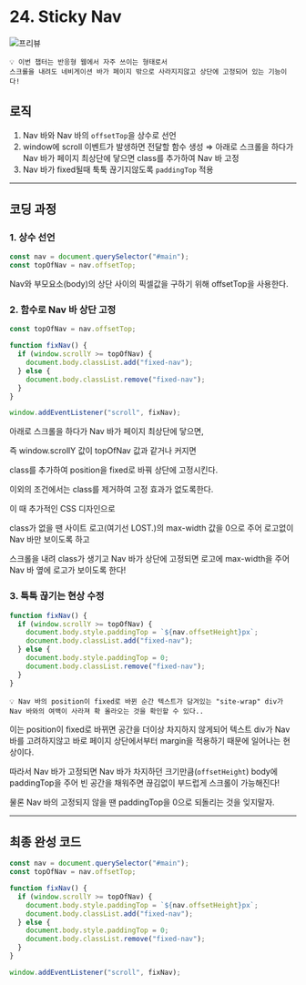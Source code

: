 # 24. Sticky Nav

![프리뷰](https://user-images.githubusercontent.com/87363422/156436155-cfe5cd32-2b36-4dae-b895-86fe1796cd4e.png)

```
💡 이번 챕터는 반응형 웹에서 자주 쓰이는 형태로서
스크롤을 내려도 네비게이션 바가 페이지 밖으로 사라지지않고 상단에 고정되어 있는 기능이다!
```

## 로직

1. Nav 바와 Nav 바의 `offsetTop`을 상수로 선언
2. window에 scroll 이벤트가 발생하면 전달할 함수 생성
   ⇒ 아래로 스크롤을 하다가 Nav 바가 페이지 최상단에 닿으면 class를 추가하여 Nav 바 고정
3. Nav 바가 fixed될때 툭툭 끊기지않도록 `paddingTop` 적용

---

## 코딩 과정

### **1. 상수 선언**

```jsx
const nav = document.querySelector("#main");
const topOfNav = nav.offsetTop;
```

Nav와 부모요소(body)의 상단 사이의 픽셀값을 구하기 위해 offsetTop을 사용한다.

### **2. 함수로 Nav 바 상단 고정**

```jsx
const topOfNav = nav.offsetTop;

function fixNav() {
  if (window.scrollY >= topOfNav) {
    document.body.classList.add("fixed-nav");
  } else {
    document.body.classList.remove("fixed-nav");
  }
}

window.addEventListener("scroll", fixNav);
```

아래로 스크롤을 하다가 Nav 바가 페이지 최상단에 닿으면,

즉 window.scrollY 값이 topOfNav 값과 같거나 커지면

class를 추가하여 position을 fixed로 바꿔 상단에 고정시킨다.

이외의 조건에서는 class를 제거하여 고정 효과가 없도록한다.

이 때 추가적인 CSS 디자인으로

class가 없을 땐 사이트 로고(여기선 LOST.)의 max-width 값을 0으로 주어 로고없이 Nav 바만 보이도록 하고

스크롤을 내려 class가 생기고 Nav 바가 상단에 고정되면 로고에 max-width을 주어 Nav 바 옆에 로고가 보이도록 한다!

### **3. 툭툭 끊기는 현상 수정**

```jsx
function fixNav() {
  if (window.scrollY >= topOfNav) {
    document.body.style.paddingTop = `${nav.offsetHeight}px`;
    document.body.classList.add("fixed-nav");
  } else {
    document.body.style.paddingTop = 0;
    document.body.classList.remove("fixed-nav");
  }
}
```

```
💡 Nav 바의 position이 fixed로 바뀐 순간 텍스트가 담겨있는 "site-wrap" div가 Nav 바와의 여백이 사라져 확 올라오는 것을 확인할 수 있다..
```

이는 position이 fixed로 바뀌면 공간을 더이상 차지하지 않게되어
텍스트 div가 Nav 바를 고려하지않고 바로 페이지 상단에서부터 margin을 적용하기 때문에 일어나는 현상이다.

따라서 Nav 바가 고정되면 Nav 바가 차지하던 크기만큼(`offsetHeight`) body에paddingTop을 주어 빈 공간을 채워주면 끊김없이 부드럽게 스크롤이 가능해진다!

물론 Nav 바의 고정되지 않을 땐 paddingTop을 0으로 되돌리는 것을 잊지말자.

---

## 최종 완성 코드

```jsx
const nav = document.querySelector("#main");
const topOfNav = nav.offsetTop;

function fixNav() {
  if (window.scrollY >= topOfNav) {
    document.body.style.paddingTop = `${nav.offsetHeight}px`;
    document.body.classList.add("fixed-nav");
  } else {
    document.body.style.paddingTop = 0;
    document.body.classList.remove("fixed-nav");
  }
}

window.addEventListener("scroll", fixNav);
```
